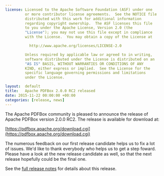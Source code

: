 ```yaml
---
license: Licensed to the Apache Software Foundation (ASF) under one
         or more contributor license agreements.  See the NOTICE file
         distributed with this work for additional information
         regarding copyright ownership.  The ASF licenses this file
         to you under the Apache License, Version 2.0 (the
         "License"); you may not use this file except in compliance
         with the License.  You may obtain a copy of the License at

           http://www.apache.org/licenses/LICENSE-2.0

         Unless required by applicable law or agreed to in writing,
         software distributed under the License is distributed on an
         "AS IS" BASIS, WITHOUT WARRANTIES OR CONDITIONS OF ANY
         KIND, either express or implied.  See the License for the
         specific language governing permissions and limitations
         under the License.

layout:  default
title:   Apache PDFBox 2.0.0 RC2 released
date: 2015-11-22 00:00:00 +00:00
categories: [release, news]
---
```


The Apache PDFBox community is pleased to announce the release of
Apache PDFBox version 2.0.0 RC2. The release is available for download at:

[https://pdfbox.apache.org/download.cgi](https://pdfbox.apache.org/download.cgi)

The numerous feedback on our first release candidate helps us to fix a lot
of issues. We'd like to thank everybody who helps us to get a step foward.
Please have a look at the new release candidate as well, so that the next
release hopefully could be the final one.

See the [full release notes](https://issues.apache.org/jira/secure/ReleaseNote.jspa?projectId=12310760&version=12319281) for details about this release.
